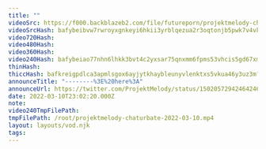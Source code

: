 ```yaml
---
title: ""
videoSrc: https://f000.backblazeb2.com/file/futureporn/projektmelody-chaturbate-2022-03-10.mp4
videoSrcHash: bafybeibvw7rwroyxgnkeyi6hkii3yrblqezua2r3oqtonjb5pwk7v4vkwu?filename=projektmelody-chaturbate-20220310T230220Z-source.mp4
video720Hash: 
video480Hash: 
video360Hash: 
video240Hash: bafybeiao77nhn6lhkk3bvt4c2yxsar75qnxmm6fpms53vhcis5gd67xmni?filename=projektmelody-chaturbate-20220310T230220Z-240p.mp4
thinHash: 
thiccHash: bafkreigpdlca3apmlsgox6ayjytkhaybleunyvlenktxs5vkua46y3uz3m?filename=20220310T230220Z-thicc.jpg
announceTitle: "--------%3E%20here%3A"
announceUrl: https://twitter.com/ProjektMelody/status/1502057294246424600
date: 2022-03-10T23:02:20.000Z
note: 
video240TmpFilePath: 
tmpFilePath: /root/projektmelody-chaturbate-2022-03-10.mp4
layout: layouts/vod.njk
tags:
---
```

